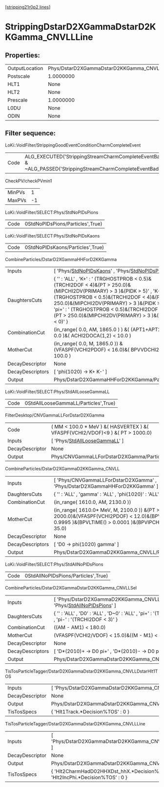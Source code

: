 [[stripping21r0p2 lines]](./stripping21r0p2-index)

# StrippingDstarD2XGammaDstarD2KKGamma_CNVLLLine

## Properties:

|                |                                                      |
|----------------|------------------------------------------------------|
| OutputLocation | Phys/DstarD2XGammaDstarD2KKGamma_CNVLLLine/Particles |
| Postscale      | 1.0000000                                            |
| HLT1           | None                                                 |
| HLT2           | None                                                 |
| Prescale       | 1.0000000                                            |
| L0DU           | None                                                 |
| ODIN           | None                                                 |

## Filter sequence:

LoKi::VoidFilter/StrippingGoodEventConditionCharmCompleteEvent

|      |                                                                                                                      |
|------|----------------------------------------------------------------------------------------------------------------------|
| Code | ALG_EXECUTED('StrippingStreamCharmCompleteEventBadEvent') & ~ALG_PASSED('StrippingStreamCharmCompleteEventBadEvent') |

CheckPV/checkPVmin1

|        |     |
|--------|-----|
| MinPVs | 1   |
| MaxPVs | -1  |

LoKi::VoidFilter/SELECT:Phys/StdNoPIDsPions

|      |                                  |
|------|----------------------------------|
| Code | 0StdNoPIDsPions/Particles',True) |

LoKi::VoidFilter/SELECT:Phys/StdNoPIDsKaons

|      |                                  |
|------|----------------------------------|
| Code | 0StdNoPIDsKaons/Particles',True) |

CombineParticles/DstarD2XGammaHHForD2KKGamma

|                  |                                                                                                                                                                                                                                                                                                                                      |
|------------------|--------------------------------------------------------------------------------------------------------------------------------------------------------------------------------------------------------------------------------------------------------------------------------------------------------------------------------------|
| Inputs           | [ 'Phys/[StdNoPIDsKaons](./stripping21r0p2-commonparticles-stdnopidskaons)' , 'Phys/[StdNoPIDsPions](./stripping21r0p2-commonparticles-stdnopidspions)' ]                                                                                                                                                                          |
| DaughtersCuts    | { '' : 'ALL' , 'K+' : ' (TRGHOSTPROB \< 0.5)&(TRCHI2DOF \< 4)&(PT \> 250.0)&(MIPCHI2DV(PRIMARY) \> 3 )&(PIDK \> 5)' , 'K-' : ' (TRGHOSTPROB \< 0.5)&(TRCHI2DOF \< 4)&(PT \> 250.0)&(MIPCHI2DV(PRIMARY) \> 3 )&(PIDK \> 5)' , 'pi+' : ' (TRGHOSTPROB \< 0.5)&(TRCHI2DOF \< 4)&(PT \> 250.0)&(MIPCHI2DV(PRIMARY) \> 3 )&(PIDK \< 0)' } |
| CombinationCut   | (in_range( 0.0, AM, 1865.0 ) ) &( (APT1+APT2) \> 0.0 )&( ACHI2DOCA(1,2) \< 10.0 )                                                                                                                                                                                                                                                    |
| MotherCut        | (in_range( 0.0, M, 1865.0 )) &(VFASPF(VCHI2PDOF) \< 16.0)&( BPVVDCHI2 \> 100.0 )                                                                                                                                                                                                                                                     |
| DecayDescriptor  | None                                                                                                                                                                                                                                                                                                                                 |
| DecayDescriptors | [ 'phi(1020) -\> K+ K-' ]                                                                                                                                                                                                                                                                                                          |
| Output           | Phys/DstarD2XGammaHHForD2KKGamma/Particles                                                                                                                                                                                                                                                                                           |

LoKi::VoidFilter/SELECT:Phys/StdAllLooseGammaLL

|      |                                      |
|------|--------------------------------------|
| Code | 0StdAllLooseGammaLL/Particles',True) |

FilterDesktop/CNVGammaLLForDstarD2XGamma

|                 |                                                                                         |
|-----------------|-----------------------------------------------------------------------------------------|
| Code            | ( MM \< 100.0 \* MeV ) &( HASVERTEX ) &( VFASPF(VCHI2/VDOF)\<9 ) &( PT \> 1000.0)       |
| Inputs          | [ 'Phys/[StdAllLooseGammaLL](./stripping21r0p2-commonparticles-stdallloosegammall)' ] |
| DecayDescriptor | None                                                                                    |
| Output          | Phys/CNVGammaLLForDstarD2XGamma/Particles                                               |

CombineParticles/DstarD2XGammaD2KKGamma_CNVLL

|                  |                                                                                                                                                      |
|------------------|------------------------------------------------------------------------------------------------------------------------------------------------------|
| Inputs           | [ 'Phys/CNVGammaLLForDstarD2XGamma' , 'Phys/DstarD2XGammaHHForD2KKGamma' ]                                                                         |
| DaughtersCuts    | { '' : 'ALL' , 'gamma' : 'ALL' , 'phi(1020)' : 'ALL' }                                                                                               |
| CombinationCut   | (in_range( 1610.0, AM, 2130.0 ))                                                                                                                     |
| MotherCut        | (in_range( 1610.0\* MeV, M, 2100.0 )) &(PT \> 2000.0)&(VFASPF(VCHI2PDOF) \< 12.0)&(BPVDIRA \> 0.9995 )&(BPVLTIME() \> 0.0001 )&(BPVIPCHI2() \< 35.0) |
| DecayDescriptor  | None                                                                                                                                                 |
| DecayDescriptors | [ 'D0 -\> phi(1020) gamma' ]                                                                                                                       |
| Output           | Phys/DstarD2XGammaD2KKGamma_CNVLL/Particles                                                                                                          |

LoKi::VoidFilter/SELECT:Phys/StdAllNoPIDsPions

|      |                                     |
|------|-------------------------------------|
| Code | 0StdAllNoPIDsPions/Particles',True) |

CombineParticles/DstarD2XGammaDstarD2KKGamma_CNVLLSel

|                  |                                                                                                                             |
|------------------|-----------------------------------------------------------------------------------------------------------------------------|
| Inputs           | [ 'Phys/DstarD2XGammaD2KKGamma_CNVLL' , 'Phys/[StdAllNoPIDsPions](./stripping21r0p2-commonparticles-stdallnopidspions)' ] |
| DaughtersCuts    | { '' : 'ALL' , 'D0' : 'ALL' , 'D~0' : 'ALL' , 'pi+' : '(TRCHI2DOF \< 3)' , 'pi-' : '(TRCHI2DOF \< 3)' }                     |
| CombinationCut   | ((AM - AM1) \< 180.0)                                                                                                       |
| MotherCut        | (VFASPF(VCHI2/VDOF) \< 15.0)&((M - M1) \< 163.0)                                                                            |
| DecayDescriptor  | None                                                                                                                        |
| DecayDescriptors | [ 'D\*(2010)+ -\> D0 pi+' , 'D\*(2010)- -\> D0 pi-' ]                                                                     |
| Output           | Phys/DstarD2XGammaDstarD2KKGamma_CNVLLSel/Particles                                                                         |

TisTosParticleTagger/DstarD2XGammaDstarD2KKGamma_CNVLLDstarHlt1TOS

|                 |                                                              |
|-----------------|--------------------------------------------------------------|
| Inputs          | [ 'Phys/DstarD2XGammaDstarD2KKGamma_CNVLLSel' ]            |
| DecayDescriptor | None                                                         |
| Output          | Phys/DstarD2XGammaDstarD2KKGamma_CNVLLDstarHlt1TOS/Particles |
| TisTosSpecs     | { 'Hlt1Track.\*Decision%TOS' : 0 }                           |

TisTosParticleTagger/DstarD2XGammaDstarD2KKGamma_CNVLLLine

|                 |                                                                                      |
|-----------------|--------------------------------------------------------------------------------------|
| Inputs          | [ 'Phys/DstarD2XGammaDstarD2KKGamma_CNVLLDstarHlt1TOS' ]                           |
| DecayDescriptor | None                                                                                 |
| Output          | Phys/DstarD2XGammaDstarD2KKGamma_CNVLLLine/Particles                                 |
| TisTosSpecs     | { 'Hlt2CharmHadD02HHXDst_hhX.\*Decision%TOS' : 0 , 'Hlt2IncPhi.\*Decision%TOS' : 0 } |
